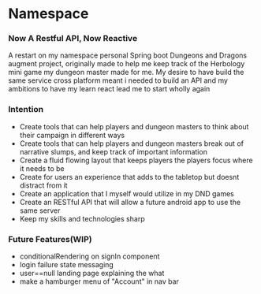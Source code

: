 # Namespace

### Now A Restful API, Now Reactive
A restart on my namespace personal Spring boot Dungeons and Dragons augment project, originally made to help me keep track of the Herbology mini game my dungeon master made for me. 
My desire to have build the same service cross platform meant i needed to build an API and my ambitions to have my learn react lead me to start wholly again

### Intention
* Create tools that can help players and dungeon masters to think about their campaign in different ways
* Create tools that can help players and dungeon masters break out of narrative slumps, and keep track of important information
* Create a fluid flowing layout that keeps players the players focus where it needs to be
* Create for users an experience that adds to the tabletop but doesnt distract from it
* Create an application that I myself would utilize in my DND games
* Create an RESTful API that will allow a future android app to use the same server
* Keep my skills and technologies sharp

### Future Features(WIP)
* conditionalRendering on signIn component
* login failure state messaging
* user==null landing page explaining the what
* make a hamburger menu of "Account" in nav bar



